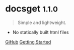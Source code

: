 # docsget <small>1.1.0</small>

>  Simple and lightweight.

* No statically built html files

[GiHub](https://github.com/tom1998/docsget)
[Getting Started](?id=docsget)
